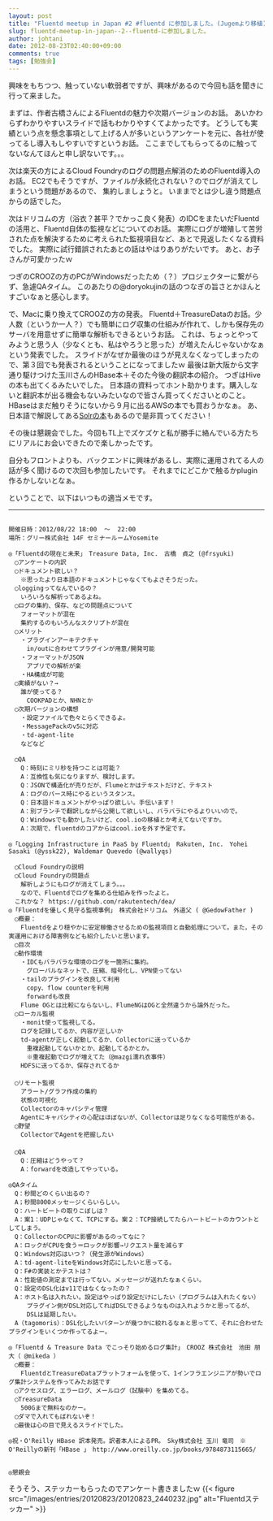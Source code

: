 ```yaml
---
layout: post
title: "Fluentd meetup in Japan #2 #fluentd に参加しました。(Jugemより移植)"
slug: fluentd-meetup-in-japan--2--fluentd-に参加しました。
author: johtani
date: 2012-08-23T02:40:00+09:00
comments: true
tags: [勉強会]
---
```

興味をもちつつ、触っていない軟弱者ですが、興味があるので今回も話を聞きに行って来ました。

まずは、作者古橋さんによるFluentdの魅力や次期バージョンのお話。
あいかわらずわかりやすいスライドで話もわかりやすくてよかったです。
どうしても実績という点を懸念事項として上げる人が多いというアンケートを元に、各社が使ってるし導入もしやすいですというお話。
ここまでしてもらってるのに触ってないなんてほんと申し訳ないです。。。

次は楽天の方によるCloud Foundryのログの問題点解消のためのFluentd導入のお話。
EC2でもそうですが、ファイルが永続化されない？のでログが消えてしまうという問題があるので、
集約しましょうと。
いままでとは少し違う問題点からの話でした。

次はドリコムの方（浴衣？甚平？でかっこ良く発表）のIDCをまたいだFluentdの活用と、Fluentd自体の監視などについてのお話。
実際にログが増殖して苦労された点を解決するために考えられた監視項目など、あとで見返したくなる資料でした。
実際に試行錯誤されたあとの話はやはりありがたいです。
あと、お子さんが可愛かったｗ

つぎのCROOZの方のPCがWindowsだったため（？）プロジェクターに繋がらず、急遽QAタイム。
このあたりの@doryokujinの話のつなぎの旨さとかほんとすごいなぁと感心します。

で、Macに乗り換えてCROOZの方の発表。
Fluentd＋TreasureDataのお話。少人数（というか一人？）でも簡単にログ収集の仕組みが作れて、しかも保存先のサーバを用意せずに簡単な解析もできるというお話。
これは、ちょっとやってみようと思う人（少なくとも、私はやろうと思った）が増えたんじゃないかなぁという発表でした。
スライドがなぜか最後のほうが見えなくなってしまったので、第３回でも発表されるということになってましたｗ
最後は新大阪から文字通り駆けつけた玉川さんのHBase本＋そのた今後の翻訳本の紹介。
つぎはHiveの本も出てくるみたいでした。
日本語の資料ってホント助かります。購入しないと翻訳本が出る機会もないみたいなので皆さん買ってくださいとのこと。
HBaseはまだ触りそうにないから９月に出るAWSの本でも買おうかなぁ。
あ、日本語で解説してある[Solrの本](http://www.amazon.co.jp/exec/obidos/ASIN/4774141755/johtani-22/ref=nosim/)もあるので是非買ってください！

その後は懇親会でした。今回もTL上でズケズケと私が勝手に絡んでいる方たちにリアルにお会いできたので楽しかったです。

自分もフロントよりも、バックエンドに興味があるし、実際に運用されてる人の話が多く聞けるので次回も参加したいです。
それまでにどこかで触るかplugin作るかしないとなぁ。

ということで、以下はいつもの適当メモです。
___
```

開催日時：2012/08/22 18:00  ～  22:00
場所：グリー株式会社 14F セミナールームYosemite

◎「Fluentdの現在と未来」　Treasure Data, Inc.　古橋　貞之 (@frsyuki)
　◯アンケートの内訳
　◯ドキュメント欲しい？
　　※思ったより日本語のドキュメントじゃなくてもよさそうだった。
　◯loggingってなんでいるの？
　　いろいろな解析ってあるよね。
　◯ログの集約、保存、などの問題点について
　　フォーマットが混在
　　集約するのもいろんなスクリプトが混在
　◯メリット
　　・プラグインアーキテクチャ
　　　in/outに合わせてプラグインが用意/開発可能
　　・フォーマットがJSON
　　　アプリでの解析が楽
　　・HA構成が可能
　◯実績がない？→
　　誰が使ってる？
　　　COOKPADとか、NHNとか
　◯次期バージョンの構想
　　・設定ファイルで色々とらくできるよ。
　　・MessagePackのv5に対応
　　・td-agent-lite
　　などなど

　◯QA
　　Q：時刻にミリ秒を持つことは可能？
　　A：互換性も気になりますが、検討します。
　　Q：JSONで構造化が売りだが、Flumeとかはテキストだけど、テキスト
　　A：ログのパース時にやるというスタンス。
　　Q：日本語ドキュメントがやっぱり欲しい。手伝います！
　　A：別ブランチで翻訳しながら公開して欲しいし、バラバラにやるよりいいので。
　　Q：Windowsでも動かしたいけど、cool.ioの移植とか考えてないですか。
　　A：次期で、fluentdのコアからはcool.ioを外す予定です。

◎「Logging Infrastructure in PaaS by Fluentd」　Rakuten, Inc.　Yohei Sasaki (@yssk22), Waldemar Quevedo (@wallyqs)

　◯Cloud Foundryの説明
　◯Cloud Foundryの問題点
　　解析しようにもログが消えてしまう。。。
　　なので、Fluentdでログを集める仕組みを作ったよと。
　これかな？ https://github.com/rakutentech/dea/
◎「Fluentdを優しく見守る監視事例」　株式会社ドリコム　外道父 ( @GedowFather )
　◯概要：
　　Fluentdをより穏やかに安定稼働させるための監視項目と自動処理について。また，その実運用における障害例なども紹介したいと思います。
　◯目次
　◯動作環境
　　・IDCもバラバラな環境のログを一箇所に集約。
　　　グローバルなネットで、圧縮、暗号化し、VPN使ってない
　　・tailのプラグインを改良して利用
　　　copy、flow counterを利用
　　　forwardも改良
　　Flume OGとは比較にならないし、FlumeNGはOGと全然違うから論外だった。
　◯ローカル監視
　　・monit使って監視してる。
　　ログを記録してるか、内容が正しいか
　　td-agentが正しく起動してるか、Collectorに送っているか
　　　重複起動してないかとか、起動してるかとか。
　　　※重複起動でログが増えてた（@mazgi濡れ衣事件）
　　HDFSに送ってるか、保存されてるか
　　
　◯リモート監視
　　アラート/グラフ作成の集約
　　状態の可視化
　　Collectorのキャパシティ管理
　　Agentにキャパシティの心配はほぼないが、Collectorは足りなくなる可能性がある。
　◯野望
　　CollectorでAgentを把握したい
　
　◯QA
　　Q：圧縮はどうやって？
　　A：forwardを改造してやっている。

◎QAタイム
　Q：秒間どのくらい出るの？
　A；秒間8000メッセージくらいらしい。
　Q：ハートビートの取りこぼしは？
　A：案1：UDPじゃなくて、TCPにする。案２：TCP接続してたらハートビートのカウントとしてしまう。
　Q：CollectorのCPUに影響があるのってなに？
　A：ロックがCPUを食う＝ロックが影響→リクエスト量を減らす
　Q：Windows対応はいつ？（発生源がWindows）
　A：td-agent-liteをWindows対応にしたいと思ってる。
　Q：F#の実装とかテストは？
　A：性能値の測定までは行ってない。メッセージが送れたなぁくらい。
　Q：設定のDSL化はv11ではなくなったの？
　A：ホスト名は入れたい。設定はやっぱり設定だけにしたい（プログラムは入れたくない）
　　　プラグイン側がDSL対応してればDSLできるようなものは入れようかと思ってるが、
　　　DSLは延期したい。
　A（tagomoris）：DSL化したいパターンが幾つかに絞れるなぁと思ってて、それに合わせたプラグインをいくつか作ってるよー。

◎「Fluentd & Treasure Data でこっそり始めるログ集計」　CROOZ 株式会社　池田 朋大（ @mikeda ）
　◯概要：
　　FluentdとTreasureDataプラットフォームを使って、1インフラエンジニアが勢いでログ集計システムを作ってみたお話です
　◯アクセスログ、エラーログ、メールログ（試験中）を集めてる。
　◯TreasureData
　　500Gまで無料なのかー。
　◯ダマで入れてもばれないぞ！
　◯最後は心の目で見えるスライドでした。

◎祝・O'Reilly HBase 訳本発売。訳者本人によるPR。　Sky株式会社 玉川 竜司　※ O'Reillyの新刊「HBase 」　http://www.oreilly.co.jp/books/9784873115665/


◎懇親会
```

そうそう、ステッカーもらったのでアンケート書きましたｗ
{{< figure src="/images/entries/20120823/20120823_2440232.jpg" alt="Fluentdステッカー" >}}
